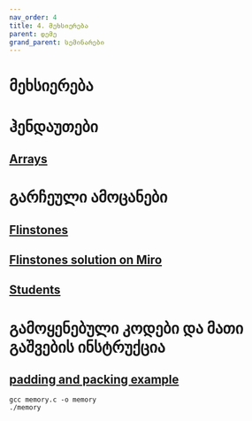 ```yaml
---
nav_order: 4
title: 4. მეხსიერება
parent: დემე
grand_parent: სემინარები
---
```


# მეხსიერება

# ჰენდაუთები

## [Arrays](https://github.com/freeuni-paradigms/2021/tree/master/Content/Seminars/Deme/S04_memory/07-Arrays-The-Full-Story.pdf)

# გარჩეული ამოცანები

## [Flinstones](https://github.com/freeuni-paradigms/2021/tree/master/Content/Seminars/Deme/S04_memory/flinstones)

## [Flinstones solution on Miro](https://miro.com/welcomeonboard/RHNuZ25ScnlpN0tZNW83VlRUVTM0Ykt4NzdCVjB6VWdSNjBuZmlJQ2tsY2hCVUhwVVFSTWk5dXVLY2xQejZwVXwzMDc0NDU3MzU1MDQ5ODA3OTU2?invite_link_id=350319218898)

## [Students](https://github.com/freeuni-paradigms/2021/tree/master/Content/Seminars/Deme/S04_memory/students)

# გამოყენებული კოდები და მათი გაშვების ინსტრუქცია

## [padding and packing example](https://github.com/freeuni-paradigms/2021/tree/master/Content/Seminars/Deme/S04_memory/memory.c)

```
gcc memory.c -o memory
./memory
```
